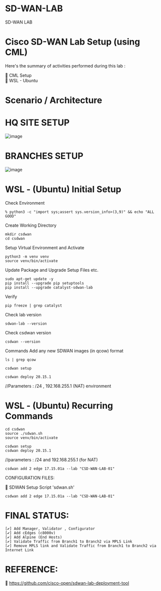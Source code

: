 # SD-WAN-LAB
SD-WAN LAB

# Cisco SD-WAN Lab Setup (using CML) 

Here's the summary of activities performed during this lab :

🔘 CML Setup   
🔘 WSL - Ubuntu 

# Scenario / Architecture


# HQ SITE SETUP 

![image](https://github.com/user-attachments/assets/1950c64f-003a-4856-bd7e-f12cffed9573)

# BRANCHES SETUP 

![image](https://github.com/user-attachments/assets/92a6abe0-928e-4177-8e77-ae251d1c7617)



# WSL - (Ubuntu) Initial Setup 

Check Environment
```
% python3 -c "import sys;assert sys.version_info>(3,9)" && echo "ALL GOOD"
```

Create Working Directory
```
mkdir csdwan
cd csdwan
```

Setup Virtual Environment and Activate 
```
python3 -m venv venv
source venv/bin/activate
```

Update Package and Upgrade Setup Files etc.
```
sudo apt-get update -y 
pip install --upgrade pip setuptools
pip install --upgrade catalyst-sdwan-lab
```

Verify
```
pip freeze | grep catalyst
```


Check lab version
```
sdwan-lab --version
```


Check csdwan version
```
csdwan --version
```

Commands
Add any new SDWAN images (in qcow) format 
```
ls | grep qcow
```



```
csdwan setup
```


```
csdwan deploy 20.15.1
```
//Parameters : /24 , 192.168.255.1 (NAT) environment


# WSL - (Ubuntu) Recurring Commands 


```
cd csdwan
source ./sdwan.sh
source venv/bin/activate
```


```
csdwan setup
csdwan deploy 20.15.1
```
//parameters : /24 and 192.168.255.1 (for NAT)


```
csdwan add 2 edge 17.15.01a --lab "CSD-WAN-LAB-01"
```

CONFIGURATION FILES:

🔗 SDWAN Setup Script 'sdwan.sh'



```
csdwan add 2 edge 17.15.01a --lab "CSD-WAN-LAB-01"
```

# FINAL STATUS:

    [✔️] Add Manager, Validator , Configurator
    [✔️] Add cEdges (c8000v)
    [✔️] Add Alpine (End Hosts)
    [✔️] Validate Traffic from Branch1 to Branch2 via MPLS Link
    [✔️] Remove MPLS link and Validate Traffic from Branch1 to Branch2 via Internet Link




# REFERENCE:

🔗 https://github.com/cisco-open/sdwan-lab-deployment-tool
